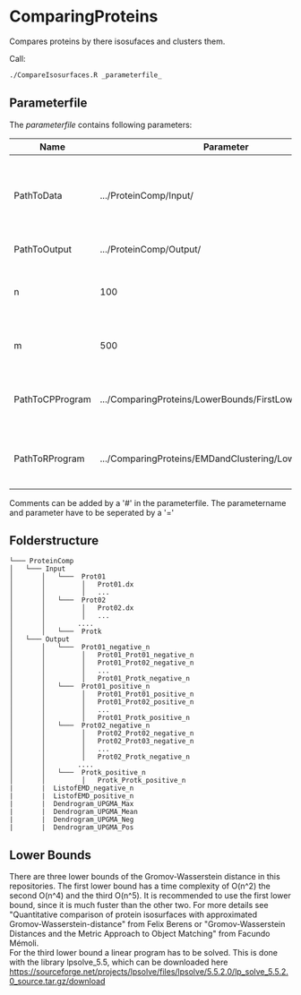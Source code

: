 # ComparingProteins

Compares proteins by there isosufaces and clusters them.

Call:
```bash
./CompareIsosurfaces.R _parameterfile_
```

## Parameterfile
The _parameterfile_ contains following parameters:

| Name                        | Parameter                                      | Description                                                                                           |
|-----------------------------|------------------------------------------------|-------------------------------------------------------------------------------------------------------|
| PathToData                  | .../ProteinComp/Input/                         | Path to the protein data, every protein in it own folder that contain the .dx file                    |
| PathToOutput                | .../ProteinComp/Output/                        | Path to the Outputfolder                                                                              |
| n                           | 100                                            | How many points will be selected in every round                          |
| m                           | 500                                            | How often the calculation will be done                                    |
| PathToCPProgram     | .../ComparingProteins/LowerBounds/FirstLowerBound/main  | Path of to the Cpp program on your machine                                                            |
| PathToRProgram     | .../ComparingProteins/EMDandClustering/LowerBound  | Path of to the R program on your machine                                                            |

Comments can be added by a '#' in the parameterfile. The parametername and parameter have to be seperated by a '='

## Folderstructure

```
└─── ProteinComp
│   └─── Input
│       │   └───  Prot01
│       │         │   Prot01.dx
│       │         │   ...
│       │   └───  Prot02
│       │         │   Prot02.dx
│       │         │   ...
│       │        ....
│       │   └───  Protk
│   └─── Output
│       │   └───  Prot01_negative_n
│       │         │   Prot01_Prot01_negative_n
│       │         │   Prot01_Prot02_negative_n
│       │         │   ...
│       │         │   Prot01_Protk_negative_n
│       │   └───  Prot01_positive_n
│       │         │   Prot01_Prot01_positive_n
│       │         │   Prot01_Prot02_positive_n
│       │         │   ...
│       │         │   Prot01_Protk_positive_n
│       │   └───  Prot02_negative_n
│       │         │   Prot02_Prot02_negative_n
│       │         │   Prot02_Prot03_negative_n
│       │         │   ...
│       │         │   Prot02_Protk_negative_n
│       │        ....
│       │   └───  Protk_positive_n
│       │         │   Protk_Protk_positive_n
|       |  ListofEMD_negative_n
|       |  ListofEMD_positive_n
|       |  Dendrogram_UPGMA_Max
|       |  Dendrogram_UPGMA_Mean
|       |  Dendrogram_UPGMA_Neg
|       |  Dendrogram_UPGMA_Pos
```

## Lower Bounds

There are three lower bounds of the Gromov-Wasserstein distance in this repositories. The first lower bound has a time complexity of O(n^2) the second O(n^4) and the third O(n^5). It is recommended to use the first lower bound, since it is much fuster than the other two. For more details see "Quantitative comparison of protein isosurfaces with approximated Gromov-Wasserstein-distance" from Felix Berens or "Gromov-Wasserstein Distances and the Metric Approach  to  Object  Matching" from Facundo Mémoli.  
For the third lower bound a linear program has to be solved. This is done with the library lpsolve_5.5, which can be  downloaded here https://sourceforge.net/projects/lpsolve/files/lpsolve/5.5.2.0/lp_solve_5.5.2.0_source.tar.gz/download
